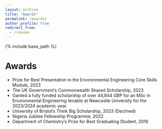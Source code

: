 ```yaml
---
layout: archive
title: "Awards"
permalink: /awards/
author_profile: true
redirect_from:
  - /resume
---
```

{% include base_path %}

Awards
======
*   Prize for Best Presentation in the Environmental Engineering Core Skills Module, 2023
*   The UK Government’s Commonwealth Shared Scholarship, 2023
*   Ganted a fully funded scholarship of over 44,844 GBP for an MSc in Environmental Engineering tenable at Newcastle University for the 2023/2024   academic year.
*   University of Bristol’s Think Big Scholarship, 2023 (Declined)
*   Nigeria Jubilee Fellowship Programme, 2022
*   Department of Chemistry’s Prize for Best Graduating Student, 2019
